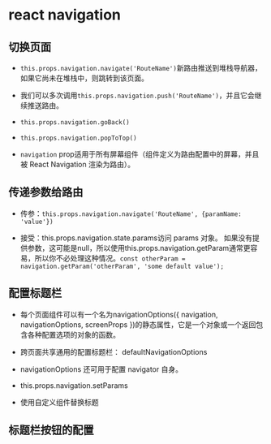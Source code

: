 # react navigation



## 切换页面

- `this.props.navigation.navigate('RouteName')`新路由推送到堆栈导航器，如果它尚未在堆栈中，则跳转到该页面。

- 我们可以多次调用` this.props.navigation.push('RouteName') `，并且它会继续推送路由。

- ` this.props.navigation.goBack() `

- ` this.props.navigation.popToTop() `

- ` navigation ` prop适用于所有屏幕组件（组件定义为路由配置中的屏幕，并且被 React Navigation 渲染为路由）。



## 传递参数给路由

- 传参：`this.props.navigation.navigate('RouteName', {paramName: 'value'})`

- 接受：this.props.navigation.state.params访问 params 对象。 如果没有提供参数，这可能是null，所以使用this.props.navigation.getParam通常更容易，所以你不必处理这种情况。`const otherParam = navigation.getParam('otherParam', 'some default value');`




## 配置标题栏

- 每个页面组件可以有一个名为navigationOptions({ navigation, navigationOptions, screenProps })的静态属性，它是一个对象或一个返回包含各种配置选项的对象的函数。

- 跨页面共享通用的配置标题栏： defaultNavigationOptions 

- navigationOptions 还可用于配置 navigator 自身。

- this.props.navigation.setParams

- 使用自定义组件替换标题




## 标题栏按钮的配置

